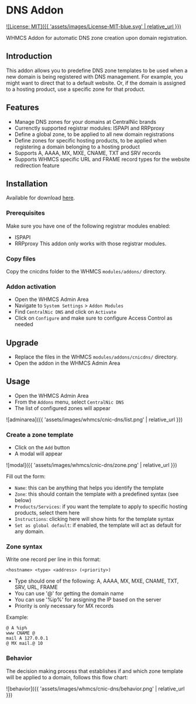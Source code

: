 # DNS Addon

[![License: MIT]({{ 'assets/images/License-MIT-blue.svg' | relative_url }})](//opensource.org/licenses/MIT)

WHMCS Addon for automatic DNS zone creation upon domain registration.

## Introduction

This addon allows you to predefine DNS zone templates to be used when a new domain is being registered with DNS management.
For example, you might want to direct that to a default website. Or, if the domain is assigned to a hosting product, use a specific zone for that product.

## Features

- Manage DNS zones for your domains at CentralNic brands
- Currenctly supported registrar modules: ISPAPI and RRPproxy
- Define a global zone, to be applied to all new domain registrations
- Define zones for specific hosting products, to be applied when registering a domain belonging to a hosting product
- Supports A, AAAA, MX, MXE, CNAME, TXT and SRV records
- Supports WHMCS specific URL and FRAME record types for the website redirection feature

## Installation

Available for download [here](http://github.com/centralnic-reseller/whmcs-dns/raw/master/whmcs-cnic-dns-latest.zip).

### Prerequisites

Make sure you have one of the following registrar modules enabled:

- ISPAPI
- RRPproxy
  This addon only works with those registrar modules.

### Copy files

Copy the cnicdns folder to the WHMCS `modules/addons/` directory.

### Addon activation

- Open the WHMCS Admin Area
- Navigate to `System Settings` > `Addon Modules`
- Find `CentralNic DNS` and click on `Activate`
- Click on `Configure` and make sure to configure Access Control as needed

## Upgrade

- Replace the files in the WHMCS `modules/addons/cnicdns/` directory.
- Open the addon in the WHMCS Admin Area

## Usage

- Open the WHMCS Admin Area
- From the `Addons` menu, select `CentralNic DNS`
- The list of configured zones will appear

![adminarea]({{ 'assets/images/whmcs/cnic-dns/list.png' | relative_url }})

### Create a zone template

- Click on the `Add` button
- A modal will appear

![modal]({{ 'assets/images/whmcs/cnic-dns/zone.png' | relative_url }})

Fill out the form:

- `Name`: this can be anything that helps you identify the template
- `Zone`: this should contain the template with a predefined syntax (see below)
- `Products/Services`: if you want the template to apply to specific hosting products, select them here
- `Instructions`: clicking here will show hints for the template syntax
- `Set as global default`: if enabled, the template will act as default for any domain.

### Zone syntax

Write one record per line in this format:

```text
<hostname> <type> <address> (<priority>)
```

- Type should one of the following:
  A, AAAA, MX, MXE, CNAME, TXT, SRV, URL, FRAME
- You can use '@' for getting the domain name
- You can use '%ip%' for assigning the IP based on the server
- Priority is only necessary for MX records

Example:

```text
@ A %ip%
www CNAME @
mail A 127.0.0.1
@ MX mail.@ 10
```

### Behavior

The decision making process that establishes if and which zone template will be applied to a domain, follows this flow chart:

![behavior]({{ 'assets/images/whmcs/cnic-dns/behavior.png' | relative_url }})
